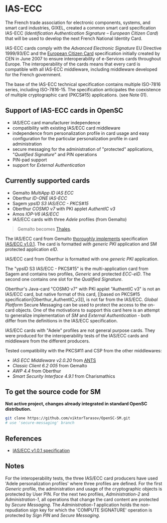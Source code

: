 # IAS-ECC

The French trade association for electronic components, systems, and smart card industries, GIXEL, created a common smart card specification IAS-ECC (*Identification Authentication Signature – European Citizen Card*) that will be used to develop the next French National Identity Card.

IAS-ECC cards comply with the *Advanced Electronic Signature* EU Directive 1999/93/EC and the [European Citizen Card](https://standards.iteh.ai/catalog/tc/cen/d27d3c52-5f23-454c-95f3-ae219c3c817f/cen-tc-224-wg-15) specification initially created by CEN in June 2007 to ensure interoperability of e-Services cards throughout Europe. The interoperability of the cards means that every card is compatible with all IAS-ECC middleware, including middleware developed for the French government.

The base of the IAS-ECC technical specification contains multiple ISO-7816 series, including ISO-7816-15. The specification anticipates the coexistence of multiple cryptographic card (PKCS#15) applications. (see Note 01).

## Support of IAS-ECC cards in OpenSC

* IAS/ECC card manufacturer independence
* compatibility with existing IAS/ECC card middleware
* independence from personalization profile in card usage and easy configuration for the particular personalization profile in card administration
* secure messaging for the administration of "protected" applications, "*Qualified Signature*" and PIN operations
* PIN-pad support
* support for *External Authentication*

## Currently supported cards

* Gemalto *MultiApp ID IAS ECC*
* Oberthur *ID-ONE IAS-ECC*
* Sagem *ypsID S3 IAS/ECC - PKCS#15*
* Oberthur *COSMO v7* with PKI applet *AuthentIC v3*
* Amos *IOP-V6 IAS/ECC*
* IAS/ECC cards with three *Adele* profiles (from Gemalto)

> Gemalto becomes [Thales](https://www.thalesgroup.com/en/canada/press-release/thales-completes-acquisition-gemalto-become-global-leader-digital-security).

The IAS/ECC card from Gemalto [thoroughly implements](IASECC-card-from-Gemalto) specification [IAS/ECC v1.0.1](https://dvv.fi/documents/16079645/17324992/IAS+ECC+v1_0_1UK.pdf). The card is formatted *with generic PKI* application and SM protected application *eID*.

IAS/ECC card from Oberthur is formatted with one *generic PKI* application.

The "ypsID S3 IAS/ECC - PKCS#15" is the multi-application card from Sagem and contains two profiles, *Generic* and protected *ECC-eID*. The second one contains one slot for the *Qualified Signature*.

Oberthur's Java-card "COSMO v7" with PKI applet "AuthentIC v3" is not an IAS/ECC card, but native format of this card, [[based on PKCS#15 specification|Oberthur_AuthentIC_v3]], is not far from the IAS/ECC.
*Global Platform* Secure Messaging can be used to protect the access to the on-card objects.
One of the motivations to support this card here is an attempt to generalize implementation of *SM* and *External Authentication* - both differ from the definitions in the IAS/ECC specification.

IAS/ECC cards with "Adele" profiles are not general purpose cards. They were produced for the interoperability tests of the IAS/ECC cards and middleware from the different producers.

Tested compatibility with the PKCS#11 and CSP from the other middlewares:

* *IAS ECC Middleware v2.0.20* from [ANTS](https://ants.gouv.fr/nos-missions/les-solutions-numeriques/identite-numerique)
* *Classic Client 6.2 005* from Gemalto
* *AWP 4.4* from Oberthur
* *Smart Security Interface 4.9.1* from Charismathics

## To get the source code for SM

**Not active project, changes already integrated in standard OpenSC distribution.**

```bash
git clone https://github.com/viktorTarasov/OpenSC-SM.git
# use 'secure-messaging' branch
```

## References

* [IAS/ECC v1.0.1 specification](https://dvv.fi/documents/16079645/17324992/IAS+ECC+v1_0_1UK.pdf)

## Notes

For the interoperability tests, the three IAS/ECC card producers have used 'Adele personalization profiles' where three profiles are defined. For the first *Generic* profile, the administration and usage of the cryptographic objects is protected by User PIN. For the next two profiles, *Administration-2* and *Administration-1*, all operations that change the card content are protected by *Secure Messaging*. The *Administration-1* application holds the non-repudiation sign key for which the 'COMPUTE SIGNATURE' operation is protected by *Sign PIN* and *Secure Messaging*.
